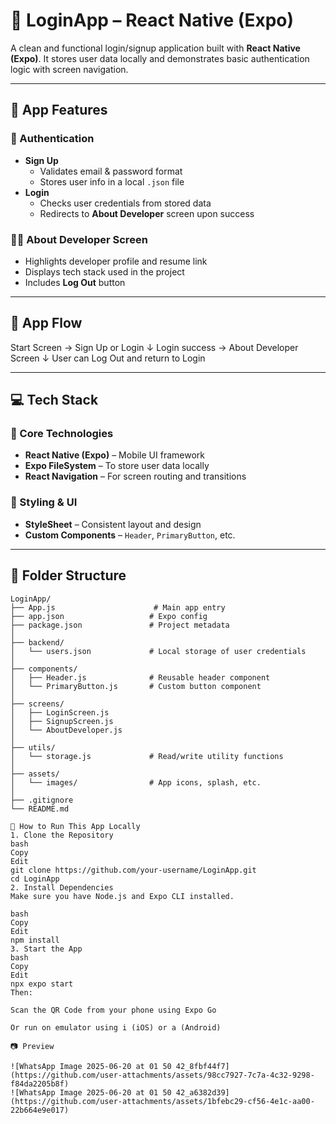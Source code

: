 # 🔐 LoginApp – React Native (Expo)

A clean and functional login/signup application built with **React Native (Expo)**. It stores user data locally and demonstrates basic authentication logic with screen navigation.

---

## 📱 App Features

### 👤 Authentication
- **Sign Up**
  - Validates email & password format
  - Stores user info in a local `.json` file
- **Login**
  - Checks user credentials from stored data
  - Redirects to **About Developer** screen upon success

### 👨‍💻 About Developer Screen
- Highlights developer profile and resume link
- Displays tech stack used in the project
- Includes **Log Out** button

---

## 🔄 App Flow

Start Screen → Sign Up or Login
↓
Login success → About Developer Screen
↓
User can Log Out and return to Login


---

## 💻 Tech Stack

### 🔧 Core Technologies
- **React Native (Expo)** – Mobile UI framework
- **Expo FileSystem** – To store user data locally
- **React Navigation** – For screen routing and transitions

### 🎨 Styling & UI
- **StyleSheet** – Consistent layout and design
- **Custom Components** – `Header`, `PrimaryButton`, etc.

---

## 📁 Folder Structure

```plaintext
LoginApp/
├── App.js                      # Main app entry
├── app.json                   # Expo config
├── package.json               # Project metadata
│
├── backend/
│   └── users.json             # Local storage of user credentials
│
├── components/
│   ├── Header.js              # Reusable header component
│   └── PrimaryButton.js       # Custom button component
│
├── screens/
│   ├── LoginScreen.js
│   ├── SignupScreen.js
│   └── AboutDeveloper.js
│
├── utils/
│   └── storage.js             # Read/write utility functions
│
├── assets/
│   └── images/                # App icons, splash, etc.
│
├── .gitignore
└── README.md

🚀 How to Run This App Locally
1. Clone the Repository
bash
Copy
Edit
git clone https://github.com/your-username/LoginApp.git
cd LoginApp
2. Install Dependencies
Make sure you have Node.js and Expo CLI installed.

bash
Copy
Edit
npm install
3. Start the App
bash
Copy
Edit
npx expo start
Then:

Scan the QR Code from your phone using Expo Go

Or run on emulator using i (iOS) or a (Android)

📷 Preview

![WhatsApp Image 2025-06-20 at 01 50 42_8fbf44f7](https://github.com/user-attachments/assets/98cc7927-7c7a-4c32-9298-f84da2205b8f)
![WhatsApp Image 2025-06-20 at 01 50 42_a6382d39](https://github.com/user-attachments/assets/1bfebc29-cf56-4e1c-aa00-22b664e9e017)


